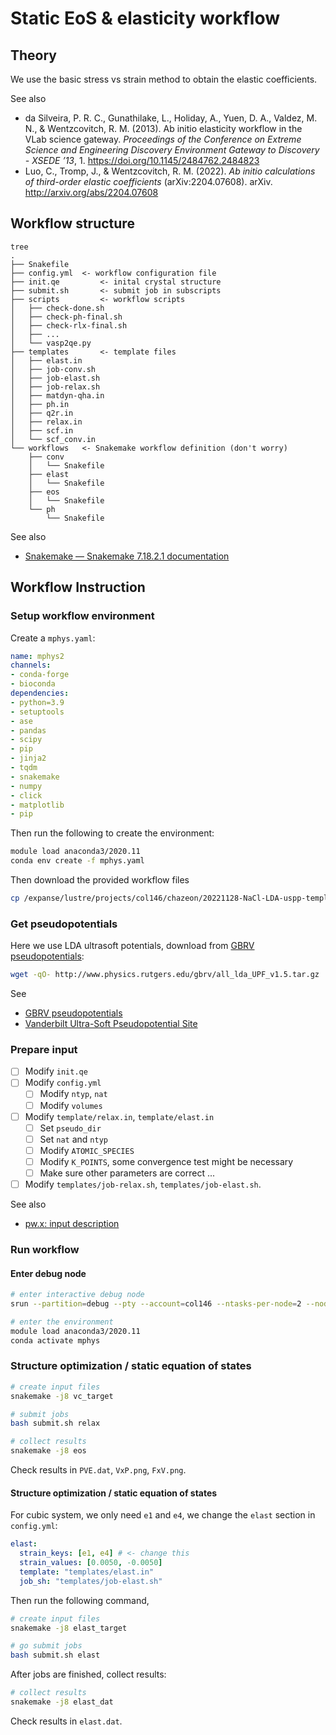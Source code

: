 # Static EoS & elasticity workflow



## Theory

We use the basic stress vs strain method to obtain the elastic coefficients.

See also

- da Silveira, P. R. C., Gunathilake, L., Holiday, A., Yuen, D. A., Valdez, M. N., & Wentzcovitch, R. M. (2013). Ab initio elasticity workflow in the VLab science gateway. *Proceedings of the Conference on Extreme Science and Engineering Discovery Environment Gateway to Discovery - XSEDE ’13*, 1. https://doi.org/10.1145/2484762.2484823
- Luo, C., Tromp, J., & Wentzcovitch, R. M. (2022). *Ab initio calculations of third-order elastic coefficients* (arXiv:2204.07608). arXiv. http://arxiv.org/abs/2204.07608

## Workflow structure

```
tree
.
├── Snakefile
├── config.yml 	<- workflow configuration file
├── init.qe			<- inital crystal structure
├── submit.sh		<- submit job in subscripts
├── scripts			<- workflow scripts
│   ├── check-done.sh
│   ├── check-ph-final.sh
│   ├── check-rlx-final.sh
│   ├── ...
│   └── vasp2qe.py
├── templates		<- template files
│   ├── elast.in
│   ├── job-conv.sh
│   ├── job-elast.sh
│   ├── job-relax.sh
│   ├── matdyn-qha.in
│   ├── ph.in
│   ├── q2r.in
│   ├── relax.in
│   ├── scf.in
│   └── scf_conv.in
└── workflows 	<- Snakemake workflow definition (don't worry) 
    ├── conv
    │   └── Snakefile
    ├── elast
    │   └── Snakefile
    ├── eos
    │   └── Snakefile
    └── ph
        └── Snakefile
```

See also

- [Snakemake — Snakemake 7.18.2.1 documentation](https://snakemake.readthedocs.io/en/stable/)

## Workflow Instruction

### Setup workflow environment

Create a `mphys.yaml`:

```yaml
name: mphys2
channels:
- conda-forge
- bioconda
dependencies:
- python=3.9
- setuptools
- ase
- pandas
- scipy
- pip
- jinja2
- tqdm
- snakemake
- numpy
- click
- matplotlib
- pip
```

Then run the following to create the environment:

```bash
module load anaconda3/2020.11
conda env create -f mphys.yaml
```

Then download the provided workflow files

````bash
cp /expanse/lustre/projects/col146/chazeon/20221128-NaCl-LDA-uspp-template .
````

### Get pseudopotentials

Here we use LDA ultrasoft potentials, download from [GBRV pseudopotentials](http://www.physics.rutgers.edu/gbrv/):

```bash
wget -qO- http://www.physics.rutgers.edu/gbrv/all_lda_UPF_v1.5.tar.gz | tar -xzv
```

See

- [GBRV pseudopotentials](http://www.physics.rutgers.edu/gbrv/)
- [Vanderbilt Ultra-Soft Pseudopotential Site](http://www.physics.rutgers.edu/~dhv/uspp/index.html)

### Prepare input

- [ ] Modify `init.qe`
- [ ] Modify `config.yml`
  - [ ] Modify `ntyp`, `nat`
  - [ ] Modify `volumes`
- [ ] Modify `template/relax.in`, `template/elast.in`
  - [ ] Set `pseudo_dir`
  - [ ] Set `nat` and `ntyp`
  - [ ] Modify `ATOMIC_SPECIES`
  - [ ] Modify `K_POINTS`, some convergence test might be necessary
  - [ ] Make sure other parameters are correct ...
- [ ] Modify `templates/job-relax.sh`, `templates/job-elast.sh`.

See also

- [pw.x: input description](https://www.quantum-espresso.org/Doc/INPUT_PW.html)

### Run workflow

#### Enter debug node

```bash
# enter interactive debug node
srun --partition=debug --pty --account=col146 --ntasks-per-node=2 --nodes=1 --mem=96G -t 00:30:00 --wait=0 --export=ALL /bin/bash

# enter the environment
module load anaconda3/2020.11
conda activate mphys
```

### Structure optimization / static equation of states

```bash
# create input files
snakemake -j8 vc_target

# submit jobs
bash submit.sh relax

# collect results
snakemake -j8 eos
```

Check results in `PVE.dat`, `VxP.png`, `FxV.png`.

#### Structure optimization / static equation of states

For cubic system, we only need `e1` and `e4`, we change the `elast` section in `config.yml`:

```yaml
elast:
  strain_keys: [e1, e4] # <- change this
  strain_values: [0.0050, -0.0050]
  template: "templates/elast.in"
  job_sh: "templates/job-elast.sh"
```

Then run the following command, 

```bash
# create input files
snakemake -j8 elast_target

# go submit jobs
bash submit.sh elast
```

After jobs are finished, collect results:

```bash
# collect results
snakemake -j8 elast_dat
```

Check results in `elast.dat`.